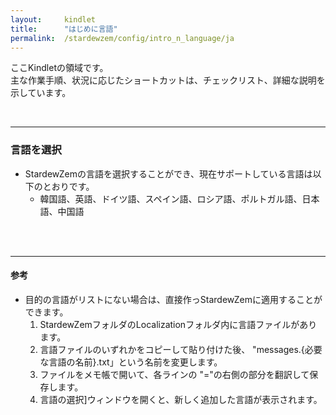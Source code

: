 ```yaml
---
layout:     kindlet
title:      "はじめに言語"
permalink:  /stardewzem/config/intro_n_language/ja
---
```


ここKindletの領域です。<br/>
主な作業手順、状況に応じたショートカットは、チェックリスト、詳細な説明を示しています。

<br/>

---
### **言語を選択**

* StardewZemの言語を選択することができ、現在サポートしている言語は以下のとおりです。
  * 韓国語、英語、ドイツ語、スペイン語、ロシア語、ポルトガル語、日本語、中国語

<br/>
<br/>

---
#### **参考**
  
* 目的の言語がリストにない場合は、直接作っStardewZemに適用することができます。
  1. StardewZemフォルダのLocalizationフォルダ内に言語ファイルがあります。
  2. 言語ファイルのいずれかをコピーして貼り付けた後、 "messages.{必要な言語の名前}.txt」という名前を変更します。
  3. ファイルをメモ帳で開いて、各ラインの "="の右側の部分を翻訳して保存します。
  4. 言語の選択]ウィンドウを開くと、新しく追加した言語が表示されます。

<br/>
<br/>
